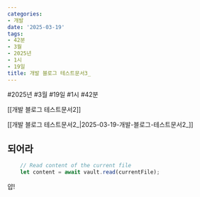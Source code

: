 ```yaml
---
categories:
- 개발
date: '2025-03-19'
tags:
- 42분
- 3월
- 2025년
- 1시
- 19일
title: 개발 블로그 테스트문서3_
---
```


#2025년 #3월 #19일 #1시 #42분


[[개발 블로그 테스트문서2]]

[[개발 블로그 테스트문서2_|2025-03-19-개발-블로그-테스트문서2_]]

## 되어라

```js
    // Read content of the current file
    let content = await vault.read(currentFile);
```

얍!